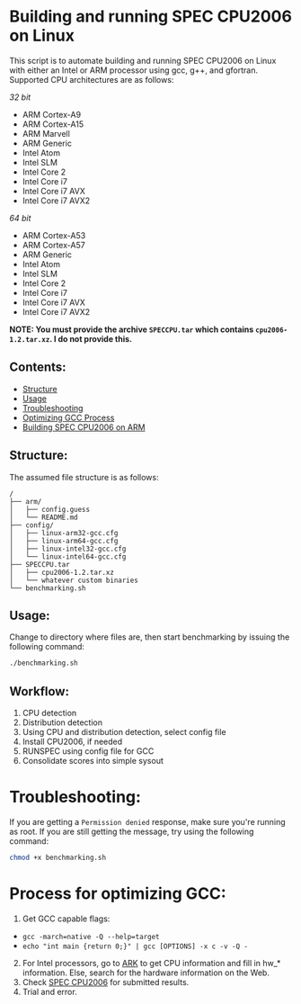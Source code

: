 Building and running SPEC CPU2006 on Linux
==========================================

This script is to automate building and running SPEC CPU2006 on Linux with either an Intel or ARM processor using gcc, g++, and gfortran. Supported CPU architectures are as follows:

*32 bit*

+ ARM Cortex-A9
+ ARM Cortex-A15
+ ARM Marvell
+ ARM Generic
+ Intel Atom
+ Intel SLM
+ Intel Core 2
+ Intel Core i7
+ Intel Core i7 AVX
+ Intel Core i7 AVX2

*64 bit*

+ ARM Cortex-A53
+ ARM Cortex-A57
+ ARM Generic
+ Intel Atom
+ Intel SLM
+ Intel Core 2
+ Intel Core i7
+ Intel Core i7 AVX
+ Intel Core i7 AVX2


**NOTE: You must provide the archive `SPECCPU.tar` which contains `cpu2006-1.2.tar.xz`. I do not provide this.**


Contents:
---------

+ [Structure](#structure)
+ [Usage](#useage)
+ [Troubleshooting](#troubleshooting)
+ [Optimizing GCC Process](#process-for-optimizing-gcc)
+ [Building SPEC CPU2006 on ARM](/arm/README.md)


Structure:
----------

The assumed file structure is as follows:

```
/
├── arm/
│   ├── config.guess
│   └── README.md
├── config/
│   ├── linux-arm32-gcc.cfg
│   ├── linux-arm64-gcc.cfg
│   ├── linux-intel32-gcc.cfg
│   └── linux-intel64-gcc.cfg
├── SPECCPU.tar
│   ├── cpu2006-1.2.tar.xz
│   └── whatever custom binaries
└── benchmarking.sh
```

Usage:
------

Change to directory where files are, then start benchmarking by issuing the following 
command:

```bash
./benchmarking.sh
```


Workflow:
---------

1. CPU detection
2. Distribution detection
3. Using CPU and distribution detection, select config file
4. Install CPU2006, if needed
5. RUNSPEC using config file for GCC
6. Consolidate scores into simple sysout


Troubleshooting:
================

If you are getting a `Permission denied` response, make sure you're running as root. 
If you are still getting the message, try using the following command:

```bash
chmod +x benchmarking.sh
```


Process for optimizing GCC:
===========================

1. Get GCC capable flags: 
  - `gcc -march=native -Q --help=target`
  - `echo "int main {return 0;}" | gcc [OPTIONS] -x c -v -Q -`
2. For Intel processors, go to [ARK](http://ark.intel.com/) to get CPU information and fill in hw_* information. Else, search for the hardware information on the Web.
3. Check [SPEC CPU2006](http://www.spec.org/cgi-bin/osgresults?conf=rint2006) for submitted results.
4. Trial and error.
